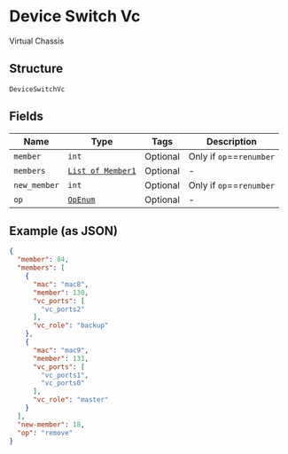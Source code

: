 
# Device Switch Vc

Virtual Chassis

## Structure

`DeviceSwitchVc`

## Fields

| Name | Type | Tags | Description |
|  --- | --- | --- | --- |
| `member` | `int` | Optional | Only if `op`==`renumber` |
| `members` | [`List of Member1`](../../doc/models/member-1.md) | Optional | - |
| `new_member` | `int` | Optional | Only if `op`==`renumber` |
| `op` | [`OpEnum`](../../doc/models/op-enum.md) | Optional | - |

## Example (as JSON)

```json
{
  "member": 84,
  "members": [
    {
      "mac": "mac8",
      "member": 130,
      "vc_ports": [
        "vc_ports2"
      ],
      "vc_role": "backup"
    },
    {
      "mac": "mac9",
      "member": 131,
      "vc_ports": [
        "vc_ports1",
        "vc_ports0"
      ],
      "vc_role": "master"
    }
  ],
  "new-member": 18,
  "op": "remove"
}
```

